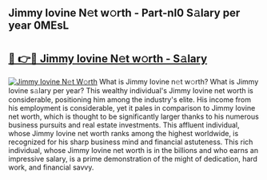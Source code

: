 ## Jimmy Iovine N𝚎t w𝚘rth - Part-nI0 S𝚊lary per year 0MEsL

# <h2><a href="http://gc4sldc.nevu.top/?p=Jimmy+Iovine">🔗 👉🔴 Jimmy Iovine N𝚎t w𝚘rth - S𝚊lary</a></h2>

[![Jimmy Iovine N𝚎t W𝚘rth](https://i.imgur.com/Oavwk0R.jpeg)](http://gc4sldc.nevu.top/?p=Jimmy+Iovine)
What is Jimmy Iovine n𝚎t w𝚘rth? What is Jimmy Iovine s𝚊lary per year?
This wealthy individual's Jimmy Iovine net worth is considerable, positioning him among the industry's elite. His income from his employment is considerable, yet it pales in comparison to Jimmy Iovine net worth, which is thought to be significantly larger thanks to his numerous business pursuits and real estate investments. This affluent individual, whose Jimmy Iovine net worth ranks among the highest worldwide, is recognized for his sharp business mind and financial astuteness. This rich individual, whose Jimmy Iovine net worth is in the billions and who earns an impressive salary, is a prime demonstration of the might of dedication, hard work, and financial savvy.
